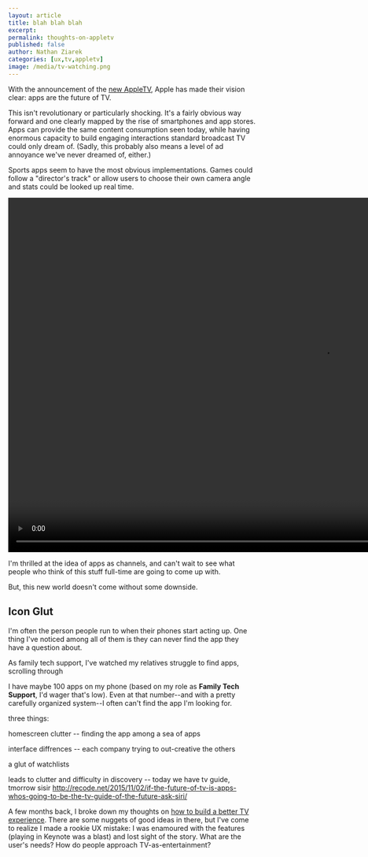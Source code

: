 ```yaml
---
layout: article
title: blah blah blah
excerpt: 
permalink: thoughts-on-appletv
published: false
author: Nathan Ziarek
categories: [ux,tv,appletv]
image: /media/tv-watching.png
---
```


With the announcement of the [new AppleTV][2], Apple has made their vision clear: apps are the future of TV.

This isn't revolutionary or particularly shocking. It's a fairly obvious way forward and one clearly mapped by the rise of smartphones and app stores. Apps can provide the same content consumption seen today, while having enormous capacity to build engaging interactions standard broadcast TV could only dream of. (Sadly, this probably also means a level of ad annoyance we've never dreamed of, either.)

Sports apps seem to have the most obvious implementations. Games could follow a "director's track" or allow users to choose their own camera angle and stats could be looked up real time.

<video src="/media/sports-interaction.m4v" autoplay loop width="1280" height="720" type="video/mp4" controls></video>

I'm thrilled at the idea of apps as channels, and can't wait to see what people who think of this stuff full-time are going to come up with.

But, this new world doesn't come without some downside.

Icon Glut
---

I'm often the person people run to when their phones start acting up. One thing I've noticed among all of them is they can never find the app they have a question about.

As family tech support, I've watched my relatives struggle to find apps, scrolling through 

I have maybe 100 apps on my phone (based on my role as **Family Tech Support**, I'd wager that's low). Even at that number--and with a pretty carefully organized system--I often can't find the app I'm looking for. 

three things:

homescreen clutter -- finding the app among a sea of apps

interface diffrences -- each company trying to out-creative the others

a glut of watchlists


leads to clutter and difficulty in discovery -- today we have tv guide, tmorrow sisir http://recode.net/2015/11/02/if-the-future-of-tv-is-apps-whos-going-to-be-the-tv-guide-of-the-future-ask-siri/


A few months back, I broke down my thoughts on [how to build a better TV experience][1]. There are some nuggets of good ideas in there, but I've come to realize I made a rookie UX mistake: I was enamoured with the features (playing in Keynote was a blast) and lost sight of the story. What are the user's needs? How do people approach TV-as-entertainment?



[1]: /building-better-tv-interfaces/
[2]: http://www.apple.com/tv/
